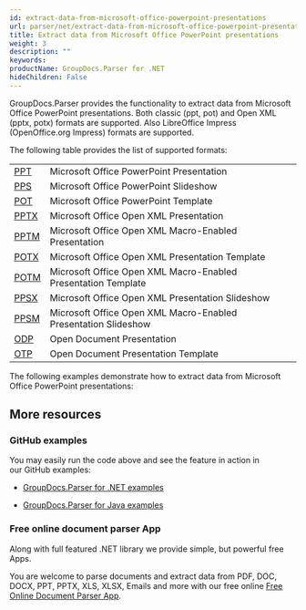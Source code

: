 ```yaml
---
id: extract-data-from-microsoft-office-powerpoint-presentations
url: parser/net/extract-data-from-microsoft-office-powerpoint-presentations
title: Extract data from Microsoft Office PowerPoint presentations
weight: 3
description: ""
keywords: 
productName: GroupDocs.Parser for .NET
hideChildren: False
---
```

GroupDocs.Parser provides the functionality to extract data from Microsoft Office PowerPoint presentations. Both classic (ppt, pot) and Open XML (pptx, potx) formats are supported. Also LibreOffice Impress (OpenOffice.org Impress) formats are supported.

The following table provides the list of supported formats:

<table class="confluenceTable"><colgroup><col></colgroup><tbody><tr><td class="confluenceTd"><a href="https://wiki.fileformat.com/presentation/ppt/" rel="nofollow" class="external-link">PPT</a></td><td class="confluenceTd">Microsoft Office PowerPoint Presentation</td></tr><tr><td class="confluenceTd"><a href="https://wiki.fileformat.com/presentation/pps/" rel="nofollow" class="external-link">PPS</a></td><td class="confluenceTd">Microsoft Office PowerPoint Slideshow</td></tr><tr><td class="confluenceTd"><a href="https://wiki.fileformat.com/presentation/pot/" rel="nofollow" class="external-link">POT</a></td><td class="confluenceTd">Microsoft Office PowerPoint Template</td></tr><tr><td class="confluenceTd"><a href="https://wiki.fileformat.com/presentation/pptx/" rel="nofollow" class="external-link">PPTX</a></td><td class="confluenceTd">Microsoft Office Open XML Presentation</td></tr><tr><td class="confluenceTd"><a href="https://wiki.fileformat.com/presentation/pptm/" rel="nofollow" class="external-link">PPTM</a></td><td class="confluenceTd">Microsoft Office Open XML Macro-Enabled Presentation</td></tr><tr><td class="confluenceTd"><a href="https://wiki.fileformat.com/presentation/potx/" rel="nofollow" class="external-link">POTX</a></td><td class="confluenceTd">Microsoft Office Open XML Presentation Template</td></tr><tr><td class="confluenceTd"><a href="https://wiki.fileformat.com/presentation/potm/" rel="nofollow" class="external-link">POTM</a></td><td class="confluenceTd">Microsoft Office Open XML Macro-Enabled Presentation Template</td></tr><tr><td class="confluenceTd"><a href="https://wiki.fileformat.com/presentation/ppsx/" rel="nofollow" class="external-link">PPSX</a></td><td class="confluenceTd">Microsoft Office Open XML Presentation Slideshow</td></tr><tr><td class="confluenceTd"><a href="https://wiki.fileformat.com/presentation/ppsm/" rel="nofollow" class="external-link">PPSM</a></td><td class="confluenceTd">Microsoft Office Open XML Macro-Enabled Presentation Slideshow</td></tr><tr><td class="confluenceTd"><a href="https://wiki.fileformat.com/presentation/odp/" rel="nofollow" class="external-link">ODP</a></td><td class="confluenceTd">Open Document Presentation</td></tr><tr><td class="confluenceTd"><a href="https://wiki.fileformat.com/presentation/otp/" rel="nofollow" class="external-link">OTP</a></td><td class="confluenceTd">Open Document Presentation Template</td></tr></tbody></table>

The following examples demonstrate how to extract data from Microsoft Office PowerPoint presentations:

## More resources

### GitHub examples

You may easily run the code above and see the feature in action in our GitHub examples:

*   [GroupDocs.Parser for .NET examples](https://github.com/groupdocs-parser/GroupDocs.Parser-for-.NET)
    
*   [GroupDocs.Parser for Java examples](https://github.com/groupdocs-parser/GroupDocs.Parser-for-Java)
    

### Free online document parser App

Along with full featured .NET library we provide simple, but powerful free Apps.

You are welcome to parse documents and extract data from PDF, DOC, DOCX, PPT, PPTX, XLS, XLSX, Emails and more with our free online [Free Online Document Parser App](https://products.groupdocs.app/parser).
